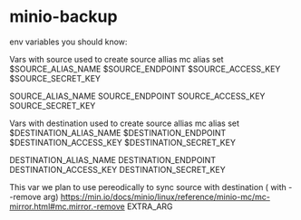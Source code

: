 # minio-backup

env variables you should know:

Vars with source used to create source allias
mc alias set $SOURCE_ALIAS_NAME $SOURCE_ENDPOINT $SOURCE_ACCESS_KEY $SOURCE_SECRET_KEY

SOURCE_ALIAS_NAME
SOURCE_ENDPOINT
SOURCE_ACCESS_KEY
SOURCE_SECRET_KEY

Vars with destination used to create source allias
mc alias set $DESTINATION_ALIAS_NAME $DESTINATION_ENDPOINT $DESTINATION_ACCESS_KEY $DESTINATION_SECRET_KEY

DESTINATION_ALIAS_NAME
DESTINATION_ENDPOINT
DESTINATION_ACCESS_KEY
DESTINATION_SECRET_KEY

This var we plan to use pereodically to sync source with destination ( with --remove arg)
https://min.io/docs/minio/linux/reference/minio-mc/mc-mirror.html#mc.mirror.-remove
EXTRA_ARG

